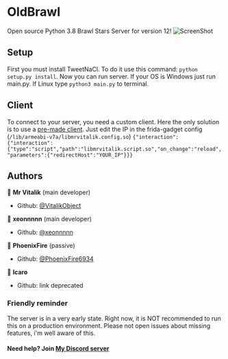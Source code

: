 # OldBrawl
Open source Python 3.8 Brawl Stars Server for version 12!
![ScreenShot](https://cdn.discordapp.com/attachments/728556050285985823/810416686771470336/Screenshot_20210214-094555_Brawl_Stars.jpg) 

## Setup
First you must install TweetNaCl. To do it use this command: ```python setup.py install```.
Now you can run server. If your OS is Windows just run main.py. If Linux type ```python3 main.py``` to terminal.

## Client
To connect to your server, you need a custom client. Here the only solution is to use a [pre-made client](https://drive.google.com/file/d/17P7LdvUn8yIjem_xaTHn-wB92RY6iGol/view?usp=sharing).
Just edit the IP in the frida-gadget config (```/lib/armeabi-v7a/libmrvitalik.config.so```)
```{"interaction":{"interaction":{"type":"script","path":"libmrvitalik.script.so","on_change":"reload","parameters":{"redirectHost":"YOUR_IP"}}}```

## Authors

👤 **Mr Vitalik** (main developer)

* Github: [@VitalikObject](https://github.com/VitalikObject)

👤 **xeonnnnn** (main developer)

* Github: [@xeonnnnn](https://github.com/xeonnnnn)

👤 **PhoenixFire** (passive)

* Github: [@PhoenixFire6934](https://github.com/PhoenixFire6934)

👤 **Icaro**

* Github: link deprecated

### Friendly reminder
The server is in a very early state. Right now, it is NOT recommended to run this on a production environment. Please not open issues about missing features, i'm well aware of this. 

#### Need help? Join [My Discord server](https://discord.gg/4FZrUFK4C6)
